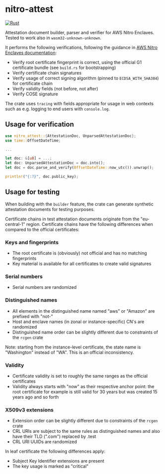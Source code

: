 # nitro-attest

[![Rust](https://github.com/yawn/nitro-attest/actions/workflows/rust.yml/badge.svg)](https://github.com/yawn/nitro-attest/actions/workflows/rust.yml)

Attestation document builder, parser and verifier for AWS Nitro Enclaves. Tested to work also in `wasm32-unknown-unknown`.

It performs the following verifications, following the guidance in [AWS Nitro Enclaves documentation](https://docs.aws.amazon.com/enclaves/latest/user/verify-root.html#validation-process):

- Verify root certificate fingerprint is correct, using the official G1 certificate bundle (see `build.rs` for bootstrapping)
- Verify certificate chain signatures
- Verify usage of correct signing algorithm (pinned to `ECDSA_WITH_SHA384`) for certificate chain
- Verify validity fields (not before, not after)
- Verify COSE signature

The crate uses `tracing` with fields appropriate for usage in web contexts such as e.g. logging to end users with `console.log`.  

## Usage for verification

```rust
use nitro_attest::{AttestationDoc, UnparsedAttestationDoc};
use time::OffsetDateTime;

...

let doc: &[u8] = ...;
let doc: UnparsedAttestationDoc = doc.into();
let doc = doc.parse_and_verify(OffsetDateTime::now_utc()).unwrap();

println!("{:?}", doc.public_key);

```
## Usage for testing

When building with the `builder` feature, the crate can generate synthetic attestation documents for testing purposes.

Certificate chains in test attestation documents originate from the "eu-central-1" region. Certificate chains have the following differences when compared to the official certificates:

### Keys and fingerprints

- The root certificate is (obviously) not official and has no matching fingerprints
- Key material is available for all certificates to create valid signatures

### Serial numbers 

- Serial numbers are randomized

### Distinguished names

- All elements in the distinguished name named "aws" or "Amazon" are prefixed with "not-"
- Host and enclave names (in zonal or instance-specific) CN's are randomized
- Distinguished name order can be slightly different due to constraints of the `rcgen` crate

Note: starting from the instance-level certificate, the state name is "Washington" instead of "WA". This is an official inconsistency.

### Validity

- Certificate validity is set to roughly the same ranges as the official certificates
- Validity always starts with "now" as their respective anchor point: the root certificate for example is still valid for 30 years but was created 15 years ago and so forth

### X509v3 extensions

- Extension order can be slightly different due to constraints of the `rcgen` crate
- CRL URIs are subject to the same rules as distinguished names and also have their TLD (".com") replaced by .test
- CRL URI UUIDs are randomized

In leaf certificate the following differences apply:

- Subject Key Identifier extensions are present
- The key usage is marked as "critical"
